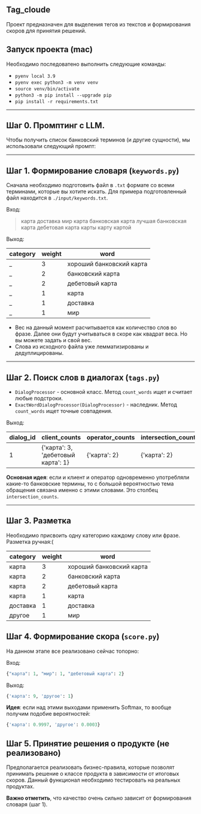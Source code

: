 ## Tag_cloude

Проект предназначен для выделения тегов из текстов и формирования скоров для принятия решений.

## Запуск проекта (mac)

Необходимо последоватено выполнить следующие команды:
- `pyenv local 3.9`
- `pyenv exec python3 -m venv venv`
- `source venv/bin/activate`
- `python3 -m pip install --upgrade pip`
- `pip install -r requirements.txt`

___

## Шаг 0. Промптинг с LLM.

Чтобы получить список банковский терминов (и другие сущности), мы использовали следующий промпт:



___

## Шаг 1. Формирование словаря (`keywords.py`)

Сначала необходимо подготовить файл в `.txt` формате со всеми терминами, которые вы хотите искать.
Для примера подготовленный файл находится в `./input/keywords.txt`.

Вход:
>карта
>доставка
>мир
>карта
>банковская карта
>лучшая банковская карта
>дебетовая карта
>карты
>карту
>картой

Выход: 

| category | weight | word |
|----------|---------|------|
| _ | 3 | хороший банковский карта |
| _ | 2 | банковский карта |
| _ | 2 | дебетовый карта |
| _ | 1 | карта |
| _ | 1 | доставка |
| _ | 1 | мир |

- Вес на данный момент расчитывается как количество слов во фразе. Далее они будут учитываться в скоре как квадрат веса. Но вы можете задать и свой вес.
- Слова из исходного файла уже лемматизированы и дедуплицированы.

___

## Шаг 2. Поиск слов в диалогах (`tags.py`)

- `DialogProcessor` - основной класс. Метод `count_words` ищет и считает любые подстроки.
- `ExactWordDialogProcessor(DialogProcessor)` - наследник. Метод `count_words` ищет точные совпадения.

Выход:

| dialog_id | client_counts | operator_counts | intersection_counts |
|-----------|---------------|-----------------|-------------------|
| 1 | {'карта': 3, 'дебетовый карта': 1} | {'карта': 2} | {'карта': 2} |

**Основная идея**: если и клиент и оператор одновременно употребляли какие-то банковские термины, то с большой вероятностью тема обращения связана именно с этими словами. Это столбец `intersection_counts`.

 ---

## Шаг 3. Разметка

Необходимо присвоить одну категорию каждому слову или фразе.
Разметка ручная:(

| category | weight | word |
|----------|---------|------|
| карта | 3 | хороший банковский карта |
| карта | 2 | банковский карта |
| карта | 2 | дебетовый карта |
| карта | 1 | карта |
| доставка | 1 | доставка |
| другое | 1 | мир |

## Шаг 4. Формирование скора (`score.py`)

На данном этапе все реализовано сейчас топорно:

Вход: 
```python
{"карта": 1, "мир": 1, "дебетовый карта": 2}
```

Выход:
```python
{'карта': 9, 'другое': 1}
```

**Идея**: если над этими выходами применить Softmax, то вообще получим подобие вероятностей:

```python
{'карта': 0.9997, 'другое': 0.0003}
```

## Шаг 5. Принятие решения о продукте (не реализовано)

Предполагается реализовать бизнес-правила, которые позволят принимать решение о классе продукта в зависимости от итоговых скоров.
Данный функционал необходимо тестировать на реальных продуктах.

**Важно отметить**, что качество очень сильно зависит от формирования словаря (шаг 1).